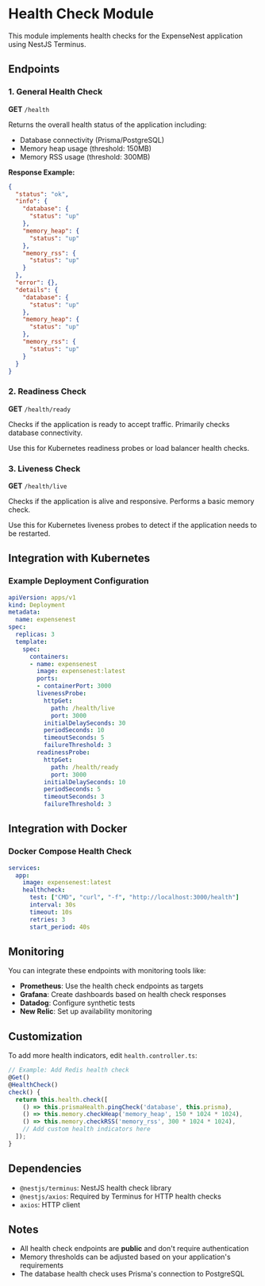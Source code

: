 # Health Check Module

This module implements health checks for the ExpenseNest application using NestJS Terminus.

## Endpoints

### 1. General Health Check
**GET** `/health`

Returns the overall health status of the application including:
- Database connectivity (Prisma/PostgreSQL)
- Memory heap usage (threshold: 150MB)
- Memory RSS usage (threshold: 300MB)

**Response Example:**
```json
{
  "status": "ok",
  "info": {
    "database": {
      "status": "up"
    },
    "memory_heap": {
      "status": "up"
    },
    "memory_rss": {
      "status": "up"
    }
  },
  "error": {},
  "details": {
    "database": {
      "status": "up"
    },
    "memory_heap": {
      "status": "up"
    },
    "memory_rss": {
      "status": "up"
    }
  }
}
```

### 2. Readiness Check
**GET** `/health/ready`

Checks if the application is ready to accept traffic. Primarily checks database connectivity.

Use this for Kubernetes readiness probes or load balancer health checks.

### 3. Liveness Check
**GET** `/health/live`

Checks if the application is alive and responsive. Performs a basic memory check.

Use this for Kubernetes liveness probes to detect if the application needs to be restarted.

## Integration with Kubernetes

### Example Deployment Configuration

```yaml
apiVersion: apps/v1
kind: Deployment
metadata:
  name: expensenest
spec:
  replicas: 3
  template:
    spec:
      containers:
      - name: expensenest
        image: expensenest:latest
        ports:
        - containerPort: 3000
        livenessProbe:
          httpGet:
            path: /health/live
            port: 3000
          initialDelaySeconds: 30
          periodSeconds: 10
          timeoutSeconds: 5
          failureThreshold: 3
        readinessProbe:
          httpGet:
            path: /health/ready
            port: 3000
          initialDelaySeconds: 10
          periodSeconds: 5
          timeoutSeconds: 3
          failureThreshold: 3
```

## Integration with Docker

### Docker Compose Health Check

```yaml
services:
  app:
    image: expensenest:latest
    healthcheck:
      test: ["CMD", "curl", "-f", "http://localhost:3000/health"]
      interval: 30s
      timeout: 10s
      retries: 3
      start_period: 40s
```

## Monitoring

You can integrate these endpoints with monitoring tools like:
- **Prometheus**: Use the health check endpoints as targets
- **Grafana**: Create dashboards based on health check responses
- **Datadog**: Configure synthetic tests
- **New Relic**: Set up availability monitoring

## Customization

To add more health indicators, edit `health.controller.ts`:

```typescript
// Example: Add Redis health check
@Get()
@HealthCheck()
check() {
  return this.health.check([
    () => this.prismaHealth.pingCheck('database', this.prisma),
    () => this.memory.checkHeap('memory_heap', 150 * 1024 * 1024),
    () => this.memory.checkRSS('memory_rss', 300 * 1024 * 1024),
    // Add custom health indicators here
  ]);
}
```

## Dependencies

- `@nestjs/terminus`: NestJS health check library
- `@nestjs/axios`: Required by Terminus for HTTP health checks
- `axios`: HTTP client

## Notes

- All health check endpoints are **public** and don't require authentication
- Memory thresholds can be adjusted based on your application's requirements
- The database health check uses Prisma's connection to PostgreSQL

